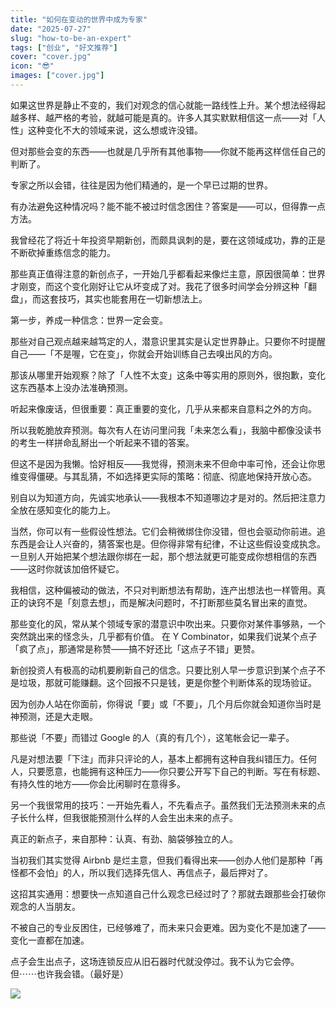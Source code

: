 ```yaml
---
title: "如何在变动的世界中成为专家"
date: "2025-07-27"
slug: "how-to-be-an-expert"
tags: ["创业", "好文推荐"]
cover: "cover.jpg"
icon: "😎"
images: ["cover.jpg"]
---
```

如果这世界是静止不变的，我们对观念的信心就能一路线性上升。某个想法经得起越多样、越严格的考验，就越可能是真的。许多人其实默默相信这一点——对「人性」这种变化不大的领域来说，这么想或许没错。



但对那些会变的东西——也就是几乎所有其他事物——你就不能再这样信任自己的判断了。



专家之所以会错，往往是因为他们精通的，是一个早已过期的世界。



有办法避免这种情况吗？能不能不被过时信念困住？答案是——可以，但得靠一点方法。



我曾经花了将近十年投资早期新创，而颇具讽刺的是，要在这领域成功，靠的正是不断砍掉重练信念的能力。



那些真正值得注意的新创点子，一开始几乎都看起来像烂主意，原因很简单：世界才刚变，而这个变化刚好让它从坏变成了对。我花了很多时间学会分辨这种「翻盘」，而这套技巧，其实也能套用在一切新想法上。



第一步，养成一种信念：世界一定会变。



那些对自己观点越来越笃定的人，潜意识里其实是认定世界静止。只要你不时提醒自己——「不是喔，它在变」，你就会开始训练自己去嗅出风的方向。



那该从哪里开始观察？除了「人性不太变」这条中等实用的原则外，很抱歉，变化这东西基本上没办法准确预测。



听起来像废话，但很重要：真正重要的变化，几乎从来都来自意料之外的方向。



所以我乾脆放弃预测。每次有人在访问里问我「未来怎么看」，我脑中都像没读书的考生一样拼命乱掰出一个听起来不错的答案。



但这不是因为我懒。恰好相反——我觉得，预测未来不但命中率可怜，还会让你思维变得僵硬。与其乱猜，不如选择更实际的策略：彻底、彻底地保持开放心态。



别自以为知道方向，先诚实地承认——我根本不知道哪边才是对的。然后把注意力全放在感知变化的能力上。



当然，你可以有一些假设性想法。它们会稍微绑住你没错，但也会驱动你前进。追东西是会让人兴奋的，猜答案也是。但你得非常有纪律，不让这些假设变成执念。
一旦别人开始把某个想法跟你绑在一起，那个想法就更可能变成你想相信的东西——这时你就该加倍怀疑它。



我相信，这种偏被动的做法，不只对判断想法有帮助，连产出想法也一样管用。真正的诀窍不是「刻意去想」，而是解决问题时，不打断那些莫名冒出来的直觉。



那些变化的风，常从某个领域专家的潜意识中吹出来。只要你对某件事够熟，一个突然跳出来的怪念头，几乎都有价值。
在 Y Combinator，如果我们说某个点子「疯了点」，那通常是称赞——搞不好还比「这点子不错」更赞。



新创投资人有极高的动机要刷新自己的信念。只要比别人早一步意识到某个点子不是垃圾，那就可能赚翻。这个回报不只是钱，更是你整个判断体系的现场验证。



因为创办人站在你面前，你得说「要」或「不要」，几个月后你就会知道你当时是神预测，还是大走眼。



那些说「不要」而错过 Google 的人（真的有几个），这笔帐会记一辈子。



凡是对想法要「下注」而非只评论的人，基本上都拥有这种自我纠错压力。任何人，只要愿意，也能拥有这种压力——你只要公开写下自己的判断。写在有标题、有持久性的地方——你会比闲聊时在意得多。



另一个我很常用的技巧：一开始先看人，不先看点子。虽然我们无法预测未来的点子长什么样，但我很能预测什么样的人会生出未来的点子。



真正的新点子，来自那种：认真、有劲、脑袋够独立的人。



当初我们其实觉得 Airbnb 是烂主意，但我们看得出来——创办人他们是那种「再怪都不会怕」的人，所以我们选择先信人、再信点子，最后押对了。



这招其实通用：想要快一点知道自己什么观念已经过时了？那就去跟那些会打破你观念的人当朋友。



不被自己的专业反困住，已经够难了，而未来只会更难。因为变化不是加速了——变化一直都在加速。



点子会生出点子，这场连锁反应从旧石器时代就没停过。我不认为它会停。
但⋯⋯也许我会错。（最好是）




![](https://prod-files-secure.s3.us-west-2.amazonaws.com/112d0858-5090-4d34-a606-b75eb8d65fd2/46476355-9cf3-4e99-9b7a-3531bc426380/1000202064.png?X-Amz-Algorithm=AWS4-HMAC-SHA256&X-Amz-Content-Sha256=UNSIGNED-PAYLOAD&X-Amz-Credential=ASIAZI2LB466SZKI7LFJ%2F20250919%2Fus-west-2%2Fs3%2Faws4_request&X-Amz-Date=20250919T051237Z&X-Amz-Expires=3600&X-Amz-Security-Token=IQoJb3JpZ2luX2VjEFUaCXVzLXdlc3QtMiJIMEYCIQCb7U5lriHGIYbdjlN1jQxLA95M4S4BVxsEHiK%2FXzq0yAIhAJF3QIGzqmpQ8EISnL%2Ff%2BxrugF52P44u6F6GbD5muGZzKogECM7%2F%2F%2F%2F%2F%2F%2F%2F%2F%2FwEQABoMNjM3NDIzMTgzODA1IgzxFsM7pWEQdtoMnYMq3AOiVI169gHBfYUey08ixPlpCOi0b968rziM2IOF0YECJniM6vNE5iTHM9QIGnug%2FGIEC4APfTh7MAC2XrCp32nWhtuBd5HPxTfZkj1MsIuCe1vp5g9lxoUrNZuz4rG3xK4MIHPXgnhgIGAW1MhloCwiQQHX9yMWMzwvco9hZg%2BG7ek3WHg944sARyDmug1OiSLg23igKw0oJBgU2DNoL5vGyHX4%2BdKYPyo8zdfbJnK0zhuPHY8DFQ9VTTlHp9%2BOybU23VJMuGYJ6KfaGj%2FxgSOTiRXVMe5LEnmOM%2FsE3QP82W%2BT3RtOsqyAjkzMM2sfQCSEVe4Kjq9ZEHSmPwWA4%2BevwrR2JanQ2P%2Fvw7HYmO7HQMJ%2Bsxr5YIl6Ne3aVFvVoWe2JATo59Klu5e8KtDEz3tUKPAcAq8lBtU5Cph5wwJRQl5Prsydh6qwvCeloPnW3n9e3X5%2BtAix858GjA0Xll2HsgfsSs%2FaYtKOLbJIkaobodAON4OFnc4XOTj7uvNwIQHiZai1aWhkaNhMuwGVXMW9qQ%2BBKgYpc1LZiX6M8JdH32YSHsWIektqrXPU%2Bq6oA%2F9wMFzsTeRsjPNe60o5Wyjhkq%2B82QgCDC6jT42ZTMGojtJ4alN4aoXzwA4%2BWDCRw7PGBjqkAeie%2FOEMHroNMRSmlNwRVMsA1UuUHurDCuEwZoICNWe4CTDW6VHXpmtM56%2Bcvq%2BMhj3mE3XRDroZKWYEhIymGbNexqieBCnekxf3w85ybbXdyPRFw7qdHadU16L5BOZnYNpm%2BzAjflA02Ok2H6k7dTs4zaV%2FAK5UAgahlyZvPVASGOe9q9ACELK%2BIJtDeYDiOzvhLBezgKmnG493EeK9KNGjYVrG&X-Amz-Signature=a2e73c6492688bb699d3ac48e455fb1bda70596b425f1de7312933dd51a319d8&X-Amz-SignedHeaders=host&x-amz-checksum-mode=ENABLED&x-id=GetObject)

